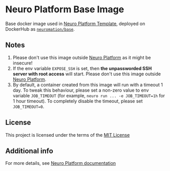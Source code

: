 Neuro Platform Base Image
====================

Base docker image used in [Neuro Platform Template](https://github.com/neuromation/cookiecutter-neuro-project/), deployed on DockerHub as [`neuromation/base`](https://hub.docker.com/r/neuromation/base).

Notes
-----
1. Please don't use this image outside [Neuro Platform](https://neu.ro/platform) as it might be insecure!
2. If the env variable `EXPOSE_SSH` is set, then **the unpassworded SSH server with root access** will start. Please don't use this image outside [Neuro Platform](https://neu.ro/platform).
3. By default, a container created from this image will run with a timeout 1 day. To tweak this behaviour, please set a non-zero value to env variable `JOB_TIMEOUT` (for example, `neuro run ... -e JOB_TIMEOUT=1h` for 1 hour timeout). To completely disable the timeout, please set `JOB_TIMEOUT=0`.

License
-------
This project is licensed under the terms of the [MIT License](/LICENSE)

Additional info
---------------
For more details, see [Neuro Platform documentation](https://neu.ro/docs)

